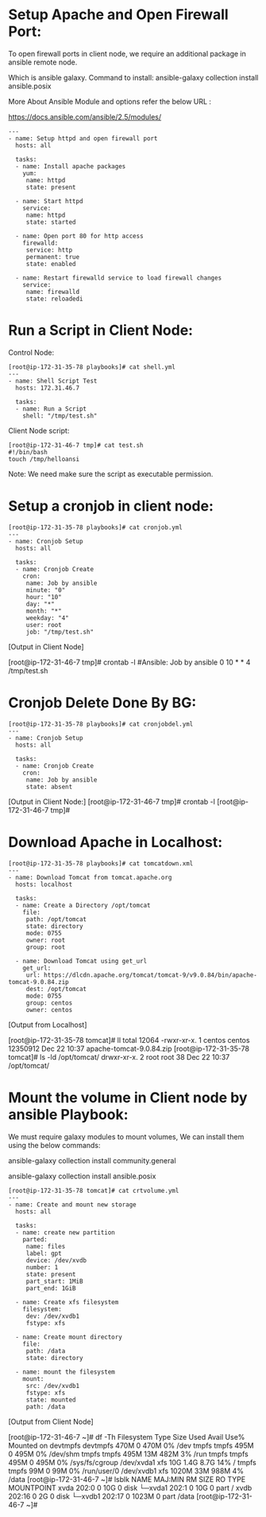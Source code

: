 # Setup Apache and Open Firewall Port:

To open firewall ports in client node, we require an additional package in ansible remote node.

Which is ansible galaxy. Command to install: ansible-galaxy collection install ansible.posix

More About Ansible Module and options refer the below URL : 

https://docs.ansible.com/ansible/2.5/modules/ 

```
---
- name: Setup httpd and open firewall port
  hosts: all

  tasks:
  - name: Install apache packages
    yum:
     name: httpd
     state: present

  - name: Start httpd
    service:
     name: httpd
     state: started

  - name: Open port 80 for http access
    firewalld:
     service: http
     permanent: true
     state: enabled

  - name: Restart firewalld service to load firewall changes
    service:
     name: firewalld
     state: reloadedi
```

# Run a Script in Client Node:

Control Node:

```
[root@ip-172-31-35-78 playbooks]# cat shell.yml
---
- name: Shell Script Test
  hosts: 172.31.46.7

  tasks:
  - name: Run a Script
    shell: "/tmp/test.sh"
```

Client Node script:

```
[root@ip-172-31-46-7 tmp]# cat test.sh
#!/bin/bash
touch /tmp/helloansi
```

Note: We need make sure the script as executable permission.


# Setup a cronjob in client node:

```
[root@ip-172-31-35-78 playbooks]# cat cronjob.yml
---
- name: Cronjob Setup
  hosts: all

  tasks:
  - name: Cronjob Create
    cron:
     name: Job by ansible
     minute: "0"
     hour: "10"
     day: "*"
     month: "*"
     weekday: "4"
     user: root
     job: "/tmp/test.sh"
```

[Output in Client Node]

[root@ip-172-31-46-7 tmp]# crontab -l
#Ansible: Job by ansible
0 10 * * 4 /tmp/test.sh


# Cronjob Delete Done By BG:

```
[root@ip-172-31-35-78 playbooks]# cat cronjobdel.yml
---
- name: Cronjob Setup
  hosts: all

  tasks:
  - name: Cronjob Create
    cron:
     name: Job by ansible
     state: absent
```

[Output in Client Node:]
[root@ip-172-31-46-7 tmp]# crontab -l
[root@ip-172-31-46-7 tmp]#


# Download Apache in Localhost:

```
[root@ip-172-31-35-78 playbooks]# cat tomcatdown.xml
---
- name: Download Tomcat from tomcat.apache.org
  hosts: localhost

  tasks:
  - name: Create a Directory /opt/tomcat
    file:
     path: /opt/tomcat
     state: directory
     mode: 0755
     owner: root
     group: root

  - name: Download Tomcat using get_url
    get_url:
     url: https://dlcdn.apache.org/tomcat/tomcat-9/v9.0.84/bin/apache-tomcat-9.0.84.zip
     dest: /opt/tomcat
     mode: 0755
     group: centos
     owner: centos
```

[Output from Localhost]

[root@ip-172-31-35-78 tomcat]# ll
total 12064
-rwxr-xr-x. 1 centos centos 12350912 Dec 22 10:37 apache-tomcat-9.0.84.zip
[root@ip-172-31-35-78 tomcat]# ls -ld /opt/tomcat/
drwxr-xr-x. 2 root root 38 Dec 22 10:37 /opt/tomcat/


# Mount the volume in Client node by ansible Playbook:

We must require galaxy modules to mount volumes, We can install them using the below commands:

ansible-galaxy collection install community.general

ansible-galaxy collection install ansible.posix

```
[root@ip-172-31-35-78 tomcat]# cat crtvolume.yml
---
- name: Create and mount new storage
  hosts: all

  tasks:
  - name: create new partition
    parted:
     name: files
     label: gpt
     device: /dev/xvdb
     number: 1
     state: present
     part_start: 1MiB
     part_end: 1GiB

  - name: Create xfs filesystem
    filesystem:
     dev: /dev/xvdb1
     fstype: xfs

  - name: Create mount directory
    file:
     path: /data
     state: directory

  - name: mount the filesystem
    mount:
     src: /dev/xvdb1
     fstype: xfs
     state: mounted
     path: /data
```

[Output from Client Node]

[root@ip-172-31-46-7 ~]# df -Th
Filesystem     Type      Size  Used Avail Use% Mounted on
devtmpfs       devtmpfs  470M     0  470M   0% /dev
tmpfs          tmpfs     495M     0  495M   0% /dev/shm
tmpfs          tmpfs     495M   13M  482M   3% /run
tmpfs          tmpfs     495M     0  495M   0% /sys/fs/cgroup
/dev/xvda1     xfs        10G  1.4G  8.7G  14% /
tmpfs          tmpfs      99M     0   99M   0% /run/user/0
/dev/xvdb1     xfs      1020M   33M  988M   4% /data
[root@ip-172-31-46-7 ~]# lsblk
NAME    MAJ:MIN RM  SIZE RO TYPE MOUNTPOINT
xvda    202:0    0   10G  0 disk
└─xvda1 202:1    0   10G  0 part /
xvdb    202:16   0    2G  0 disk
└─xvdb1 202:17   0 1023M  0 part /data
[root@ip-172-31-46-7 ~]#
